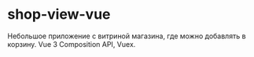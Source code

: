 # shop-view-vue
Небольшое приложение с витриной магазина, где можно добавлять в корзину. Vue 3 Composition API, Vuex.
